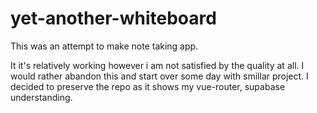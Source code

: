 # yet-another-whiteboard

This was an attempt to make note taking app.

It it's relatively working however i am not satisfied by the quality at all.
I would rather abandon this and start over some day with smillar project.
I decided to preserve the repo as it shows my vue-router, supabase understanding.
